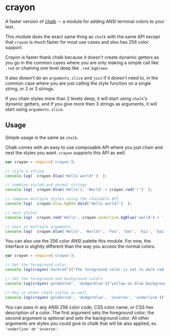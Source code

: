 crayon
=====

A faster version of [chalk](https://github.com/sindresorhus/chalk) -- a module for adding ANSI terminal colors to your text.

This module does the exact same thing as `chalk` with the same API except
that `crayon` is much faster for most use cases and also has 256 color 
support.

Crayon is faster thank chalk because it doesn't create dynamic getters as you 
go in the common cases where you are only making a simple call like `.red` or 
chaining one level deep like `.red.bgGreen`.

It also doesn't do an `arguments.slice` and `join` if it doesn't need to, 
in the common case where you are just calling the style function on a 
single string, or 2 or 3 strings.

If you chain styles more than 2 levels deep, it will start using `chalk`'s 
dynamic getters, and if you give more then 3 strings as arguments, it
will start using `arguments.slice`.


## Usage

Simple usage is the same as `chalk`.

Chalk comes with an easy to use composable API where you just chain and nest the styles you want. `crayon` supports this API as well.

```js
var crayon = require('crayon');

// style a string
console.log(  crayon.blue('Hello world!')  );

// combine styled and normal strings
console.log(  crayon.blue('Hello'), 'World' + crayon.red('!')  );

// compose multiple styles using the chainable API
console.log(  crayon.blue.bgRed.bold('Hello world!')  );

// nest styles
console.log(  crayon.red('Hello', crayon.underline.bgBlue('world') + '!')  );

// pass in multiple arguments
console.log(  crayon.blue('Hello', 'World!', 'Foo', 'bar', 'biz', 'baz')  );
```

You can also use the 256 color ANSI palette this module. For now, the 
interface is slightly different than the way you access the normal colors. 

```js
var crayon = require('crayon');

// Set the foreground color
console.log(crayon('darkred')("The foreground color is set to dark red here"));

// Set the foreground and background colors
console.log(crayon('goldenrod', 'dodgerblue')("yellow on blue background"));

// Mix in other chalk styles as well
console.log(crayon('goldenrod', 'dodgerblue', 'inverse', 'underline')("inverted and underlined"));
```

You can pass in any ANSI 256 color code, CSS color name, or CSS hex description of a color. The first argument sets the foreground color; the second argument 
is optional and sets the background color. All other arguments are styles you
could give to chalk that will be also applied, ex. `'underline'` or `'inverse'`.


